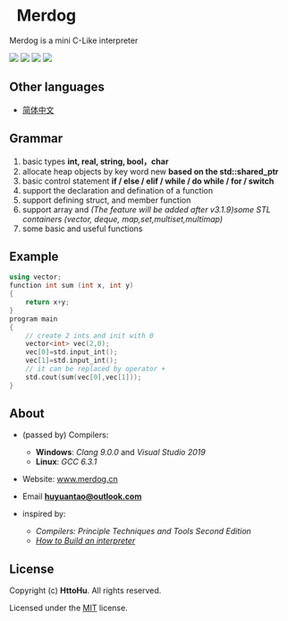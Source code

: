 
#   Merdog
Merdog is a mini C-Like interpreter

![](https://img.shields.io/badge/C--Like-interpreter-brightgreen)
![](https://img.shields.io/github/license/HttoHu/Merdog)
![](https://img.shields.io/github/repo-size/HttoHu/Merdog)
![](https://img.shields.io/badge/interpreter-%3C1MB-lightgrey)

## Other languages
* [简体中文](https://github.com/HttoHu/Merdog/blob/master/docs/ReadMe_CN.md)
## Grammar
1. basic types **int, real, string, bool，char**
2. allocate heap objects by key word new **based on the std::shared_ptr**
3. basic control statement **if / else / elif / while / do while / for / switch**
4. support the declaration and defination of a function
5. support defining struct, and member function
6. support array and *(The feature will be added after v3.1.9)some STL containers (vector, deque, map,set,multiset,multimap)*
7. some basic and useful functions
  
## Example

```c++
using vector;
function int sum (int x, int y)
{
    return x+y;
}
program main
{
    // create 2 ints and init with 0
    vector<int> vec(2,0);
    vec[0]=std.input_int();
    vec[1]=std.input_int();
    // it can be replaced by operator +
    std.cout(sum(vec[0],vec[1]));
}
```

## About

* (passed by) Compilers:

  * **Windows**: *Clang 9.0.0* and *Visual Studio 2019*
  * **Linux**: *GCC 6.3.1*

* Website: www.merdog.cn
* Email **huyuantao@outlook.com**
* inspired by:
  
  * *Compilers: Principle Techniques and Tools Second Edition*
  * *[How to Build an interpreter](https://ruslanspivak.com/lsbasi-part1/)*

## License
Copyright (c) **HttoHu**. All rights reserved.

Licensed under the [MIT](LICENSE) license.
